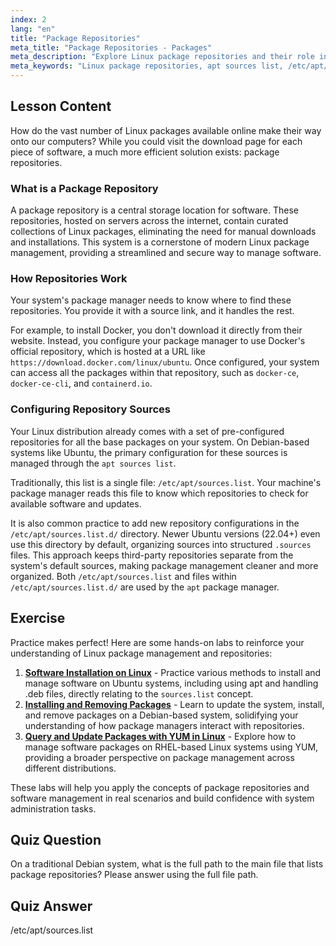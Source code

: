 ```yaml
---
index: 2
lang: "en"
title: "Package Repositories"
meta_title: "Package Repositories - Packages"
meta_description: "Explore Linux package repositories and their role in package management. Learn how your system uses sources like the /etc/apt/sources.list file to find and install Linux packages."
meta_keywords: "Linux package repositories, apt sources list, /etc/apt/sources.list, Linux packages, beginner Linux, Linux tutorial, package management"
---
```


## Lesson Content

How do the vast number of Linux packages available online make their way onto our computers? While you could visit the download page for each piece of software, a much more efficient solution exists: package repositories.

### What is a Package Repository

A package repository is a central storage location for software. These repositories, hosted on servers across the internet, contain curated collections of Linux packages, eliminating the need for manual downloads and installations. This system is a cornerstone of modern Linux package management, providing a streamlined and secure way to manage software.

### How Repositories Work

Your system's package manager needs to know where to find these repositories. You provide it with a source link, and it handles the rest.

For example, to install Docker, you don't download it directly from their website. Instead, you configure your package manager to use Docker's official repository, which is hosted at a URL like `https://download.docker.com/linux/ubuntu`. Once configured, your system can access all the packages within that repository, such as `docker-ce`, `docker-ce-cli`, and `containerd.io`.

### Configuring Repository Sources

Your Linux distribution already comes with a set of pre-configured repositories for all the base packages on your system. On Debian-based systems like Ubuntu, the primary configuration for these sources is managed through the `apt sources list`.

Traditionally, this list is a single file: `/etc/apt/sources.list`. Your machine's package manager reads this file to know which repositories to check for available software and updates.

It is also common practice to add new repository configurations in the `/etc/apt/sources.list.d/` directory. Newer Ubuntu versions (22.04+) even use this directory by default, organizing sources into structured `.sources` files. This approach keeps third-party repositories separate from the system's default sources, making package management cleaner and more organized. Both `/etc/apt/sources.list` and files within `/etc/apt/sources.list.d/` are used by the `apt` package manager.

## Exercise

Practice makes perfect! Here are some hands-on labs to reinforce your understanding of Linux package management and repositories:

1.  **[Software Installation on Linux](https://labex.io/labs/linux-software-installation-on-linux-18005)** - Practice various methods to install and manage software on Ubuntu systems, including using apt and handling .deb files, directly relating to the `sources.list` concept.
2.  **[Installing and Removing Packages](https://labex.io/labs/linux-installing-and-removing-packages-385380)** - Learn to update the system, install, and remove packages on a Debian-based system, solidifying your understanding of how package managers interact with repositories.
3.  **[Query and Update Packages with YUM in Linux](https://labex.io/labs/rhel-query-and-update-packages-with-yum-in-linux-590869)** - Explore how to manage software packages on RHEL-based Linux systems using YUM, providing a broader perspective on package management across different distributions.

These labs will help you apply the concepts of package repositories and software management in real scenarios and build confidence with system administration tasks.

## Quiz Question

On a traditional Debian system, what is the full path to the main file that lists package repositories? Please answer using the full file path.

## Quiz Answer

/etc/apt/sources.list
